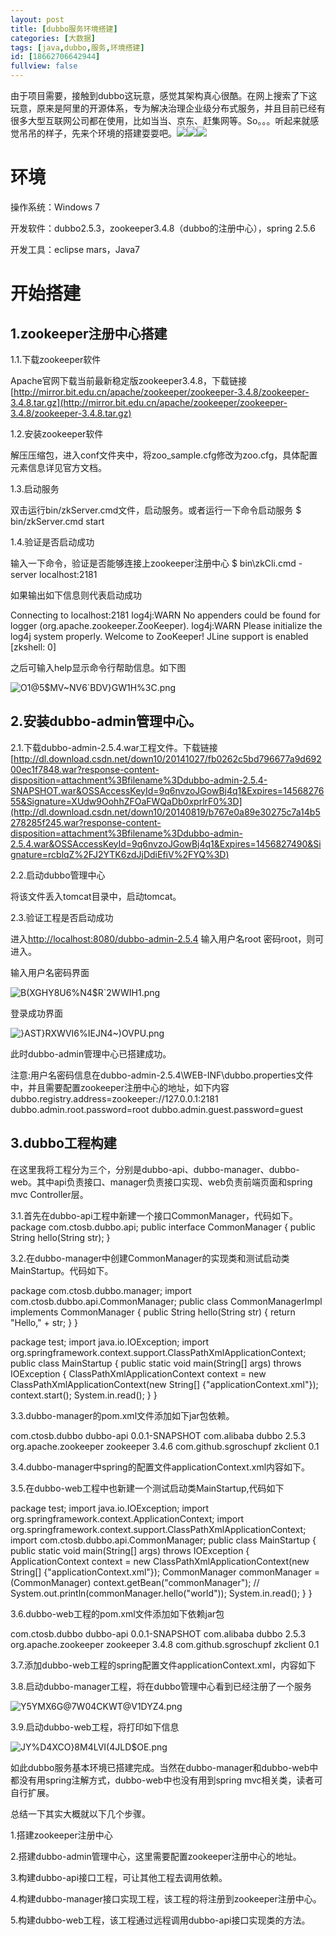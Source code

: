 ```yaml
---
layout: post
title: [dubbo服务环境搭建]
categories: [大数据]
tags: [java,dubbo,服务,环境搭建]
id: [18662706642944]
fullview: false
---
```

由于项目需要，接触到dubbo这玩意，感觉其架构真心很酷。在网上搜索了下这玩意，原来是阿里的开源体系，专为解决治理企业级分布式服务，并且目前已经有很多大型互联网公司都在使用，比如当当、京东、赶集网等。So。。。听起来就感觉吊吊的样子，先来个环境的搭建耍耍吧。![](http://img.baidu.com/hi/youa/y_0005.gif)![](http://img.baidu.com/hi/youa/y_0005.gif)![](http://img.baidu.com/hi/youa/y_0005.gif)

# 环境

操作系统：Windows 7

开发软件：dubbo2.5.3，zookeeper3.4.8（dubbo的注册中心），spring 2.5.6

开发工具：eclipse mars，Java7

# 开始搭建

## 1.zookeeper注册中心搭建

1.1.下载zookeeper软件

Apache官网下载当前最新稳定版zookeeper3.4.8，下载链接[http://mirror.bit.edu.cn/apache/zookeeper/zookeeper-3.4.8/zookeeper-3.4.8.tar.gz](http://mirror.bit.edu.cn/apache/zookeeper/zookeeper-3.4.8/zookeeper-3.4.8.tar.gz)

1.2.安装zookeeper软件

解压压缩包，进入conf文件夹中，将zoo_sample.cfg修改为zoo.cfg，具体配置元素信息详见官方文档。

1.3.启动服务

双击运行bin/zkServer.cmd文件，启动服务。或者运行一下命令启动服务
$ bin/zkServer.cmd start

1.4.验证是否启动成功

输入一下命令，验证是否能够连接上zookeeper注册中心
$ bin\zkCli.cmd -server localhost:2181

如果输出如下信息则代表启动成功

Connecting to localhost:2181 log4j:WARN No appenders could be found for logger (org.apache.zookeeper.ZooKeeper). log4j:WARN Please initialize the log4j system properly. Welcome to ZooKeeper! JLine support is enabled [zkshell: 0]

之后可输入help显示命令行帮助信息。如下图

![O1@5$MV~NV6`BDV}GW1H%3C.png]( "1456839902267408.png")

## 2.安装dubbo-admin管理中心。

2.1.下载dubbo-admin-2.5.4.war工程文件。下载链接[http://dl.download.csdn.net/down10/20141027/fb0262c5bd796677a9d69200ec1f7848.war?response-content-disposition=attachment%3Bfilename%3Ddubbo-admin-2.5.4-SNAPSHOT.war&OSSAccessKeyId=9q6nvzoJGowBj4q1&Expires=1456827655&Signature=XUdw9OohhZFOaFWQaDb0xprlrF0%3D](http://dl.download.csdn.net/down10/20140819/b767e0a89e30275c7a14b5278285f245.war?response-content-disposition=attachment%3Bfilename%3Ddubbo-admin-2.5.4.war&OSSAccessKeyId=9q6nvzoJGowBj4q1&Expires=1456827490&Signature=rcblqZ%2FJ2YTK6zdJjDdiEfiV%2FYQ%3D)

2.2.启动dubbo管理中心

将该文件丢入tomcat目录中，启动tomcat。

2.3.验证工程是否启动成功

进入[http://localhost:8080/dubbo-admin-2.5.4](http://localhost:8080/dubbo-admin-2.5.4) 输入用户名root 密码root，则可进入。

输入用户名密码界面

![B`(XGHY8U6%N`4$R`2WWIH1.png]( "1456840418505001.png")

登录成功界面

![}AST}RXWVI6%IEJN4~)OVPU.png]( "1456840505959498.png")

此时dubbo-admin管理中心已搭建成功。

注意:用户名密码信息在dubbo-admin-2.5.4\WEB-INF\dubbo.properties文件中，并且需要配置zookeeper注册中心的地址，如下内容
dubbo.registry.address=zookeeper://127.0.0.1:2181 dubbo.admin.root.password=root dubbo.admin.guest.password=guest

## 3.dubbo工程构建

在这里我将工程分为三个，分别是dubbo-api、dubbo-manager、dubbo-web。其中api负责接口、manager负责接口实现、web负责前端页面和spring mvc Controller层。

3.1.首先在dubbo-api工程中新建一个接口CommonManager，代码如下。
package com.ctosb.dubbo.api; public interface CommonManager { public String hello(String str); }

3.2.在dubbo-manager中创建CommonManager的实现类和测试启动类MainStartup。代码如下。

package com.ctosb.dubbo.manager; import com.ctosb.dubbo.api.CommonManager; public class CommonManagerImpl implements CommonManager { public String hello(String str) { return "Hello," + str; } }

package test; import java.io.IOException; import org.springframework.context.support.ClassPathXmlApplicationContext; public class MainStartup { public static void main(String[] args) throws IOException { ClassPathXmlApplicationContext context = new ClassPathXmlApplicationContext(new String[] {"applicationContext.xml"}); context.start(); System.in.read(); } }

3.3.dubbo-manager的pom.xml文件添加如下jar包依赖。

<dependency> <groupId>com.ctosb.dubbo</groupId> <artifactId>dubbo-api</artifactId> <version>0.0.1-SNAPSHOT</version> </dependency> <dependency> <groupId>com.alibaba</groupId> <artifactId>dubbo</artifactId> <version>2.5.3</version> </dependency> <dependency> <groupId>org.apache.zookeeper</groupId> <artifactId>zookeeper</artifactId> <version>3.4.6</version> </dependency> <dependency> <groupId>com.github.sgroschupf</groupId> <artifactId>zkclient</artifactId> <version>0.1</version> </dependency>

3.4.dubbo-manager中spring的配置文件applicationContext.xml内容如下。

<?xml version="1.0" encoding="UTF-8"?> <beans xmlns="http://www.springframework.org/schema/beans" xmlns:xsi="http://www.w3.org/2001/XMLSchema-instance" xmlns:jee="http://www.springframework.org/schema/jee" xmlns:tx="http://www.springframework.org/schema/tx" xmlns:dubbo="http://code.alibabatech.com/schema/dubbo" xmlns:context="http://www.springframework.org/schema/context" xsi:schemaLocation="http://www.springframework.org/schema/beans http://www.springframework.org/schema/beans/spring-beans-3.1.xsd http://www.springframework.org/schema/tx http://www.springframework.org/schema/tx/spring-tx-3.1.xsd http://www.springframework.org/schema/jee http://www.springframework.org/schema/jee/spring-jee-3.1.xsd http://code.alibabatech.com/schema/dubbo http://code.alibabatech.com/schema/dubbo/dubbo.xsd http://www.springframework.org/schema/context http://www.springframework.org/schema/context/spring-context-3.1.xsd" default-lazy-init="false"> <!-- 具体的实现bean --> <bean id="commonManager" class="com.ctosb.dubbo.manager.CommonManagerImpl" /> <!-- 提供方应用名称信息，这个相当于起一个名字，我们dubbo管理页面比较清晰是哪个应用暴露出来的 --> <dubbo:application name="dubbo_provider"></dubbo:application> <!-- 使用zookeeper注册中心暴露服务地址 --> <dubbo:registry address="zookeeper://127.0.0.1:2181" check="false" subscribe="false" register=""></dubbo:registry> <!-- 要暴露的服务接口 --> <dubbo:service interface="com.ctosb.dubbo.api.CommonManager" ref="commonManager" /> </beans>

3.5.在dubbo-web工程中也新建一个测试启动类MainStartup,代码如下

package test; import java.io.IOException; import org.springframework.context.ApplicationContext; import org.springframework.context.support.ClassPathXmlApplicationContext; import com.ctosb.dubbo.api.CommonManager; public class MainStartup { public static void main(String[] args) throws IOException { ApplicationContext context = new ClassPathXmlApplicationContext(new String[] {"applicationContext.xml"}); CommonManager commonManager = (CommonManager) context.getBean("commonManager"); // System.out.println(commonManager.hello("world")); System.in.read(); } }

3.6.dubbo-web工程的pom.xml文件添加如下依赖jar包

<dependency> <groupId>com.ctosb.dubbo</groupId> <artifactId>dubbo-api</artifactId> <version>0.0.1-SNAPSHOT</version> </dependency> <dependency> <groupId>com.alibaba</groupId> <artifactId>dubbo</artifactId> <version>2.5.3</version> </dependency> <dependency> <groupId>org.apache.zookeeper</groupId> <artifactId>zookeeper</artifactId> <version>3.4.8</version> </dependency> <dependency> <groupId>com.github.sgroschupf</groupId> <artifactId>zkclient</artifactId> <version>0.1</version> </dependency>

3.7.添加dubbo-web工程的spring配置文件applicationContext.xml，内容如下
<?xml version="1.0" encoding="UTF-8"?> <beans xmlns="http://www.springframework.org/schema/beans" xmlns:xsi="http://www.w3.org/2001/XMLSchema-instance" xmlns:dubbo="http://code.alibabatech.com/schema/dubbo" xsi:schemaLocation="http://www.springframework.org/schema/beans http://www.springframework.org/schema/beans/spring-beans.xsd http://code.alibabatech.com/schema/dubbo http://code.alibabatech.com/schema/dubbo/dubbo.xsd "> <!-- 消费方应用名，用于计算依赖关系，不是匹配条件，不要与提供方一样 --> <dubbo:application name="hehe_consumer" /> <!-- 使用zookeeper注册中心暴露服务地址 --> <!-- <dubbo:registry address="multicast://224.5.6.7:1234" /> --> <dubbo:registry address="zookeeper://127.0.0.1:2181" /> <!-- 生成远程服务代理，可以像使用本地bean一样使用demoService --> <dubbo:reference id="commonManager" interface="com.ctosb.dubbo.api.CommonManager" /> </beans>

3.8.启动dubbo-manager工程，将在dubbo管理中心看到已经注册了一个服务

![Y5YMX6G@7W04CKWT@V1DYZ4.png]( "1456841867145534.png")

3.9.启动dubbo-web工程，将打印如下信息

![JY%D4XCO}8M4LVI(4JLD$OE.png]( "1456841957572512.png")

如此dubbo服务基本环境已搭建完成。当然在dubbo-manager和dubbo-web中都没有用spring注解方式，dubbo-web中也没有用到spring mvc相关类，读者可自行扩展。

总结一下其实大概就以下几个步骤。

1.搭建zookeeper注册中心

2.搭建dubbo-admin管理中心，这里需要配置zookeeper注册中心的地址。

3.构建dubbo-api接口工程，可让其他工程去调用依赖。

4.构建dubbo-manager接口实现工程，该工程的将注册到zookeeper注册中心。

5.构建dubbo-web工程，该工程通过远程调用dubbo-api接口实现类的方法。
